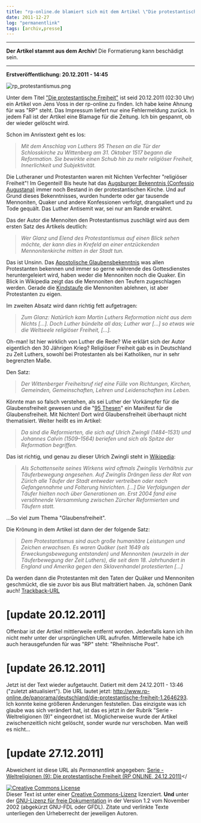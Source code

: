 ```yaml
---
title: "rp-online.de blamiert sich mit dem Artikel \"Die protestantische Freiheit\" [update 27.12.2011] "
date: 2011-12-27
log: "permanentlink"
tags: [archiv,presse]
---
```

<hr><b>Der Artikel stammt aus dem Archiv!</b> Die Formatierung kann beschädigt sein.<hr>
<b>Erstveröffentlichung: 20.12.2011 - 14:45</b>

![rp_protestantismus.png](rp_protestantismus.png)

Unter dem Titel <a href="http://nachrichten.rp-online.de/kultur/die-protestantische-freiheit-1.2646293">&quot;Die protestantische Freiheit&quot;</a> ist seid 20.12.2011 (02:30 Uhr) ein Artikel von Jens Voss in der rp-online zu finden. Ich habe keine Ahnung f&uuml;r was &quot;RP&quot; steht. Das Impressum liefert nur eine Fehlermeldung zur&uuml;ck. In jedem Fall ist der Artikel eine Blamage f&uuml;r die Zeitung. Ich bin gespannt, ob der wieder gel&ouml;scht wird.

<!--break-->
Schon im Anrisstext geht es los:

<blockquote><i>Mit dem Anschlag von Luthers 95 Thesen an die T&uuml;r der Schlosskirche zu Wittenberg am 31. Oktober 1517 begann die Reformation. Sie bewirkte einen Schub hin zu mehr religi&ouml;ser Freiheit, Innerlichkeit und Subjektivit&auml;t. </i></blockquote>

Die Lutheraner und Protestanten waren mit Nichten Verfechter &quot;religi&ouml;ser Freiheit&quot;! Im Gegenteil! Bis heute hat das <a href="http://de.wikipedia.org/wiki/Confessio_Augustana">Augsburger Bekenntnis (Confessio Augustana)</a> immer noch Bestand in der protestantischen Kirche. Und auf Grund dieses Bekenntnisses, wurden hunderte oder gar tausende Mennoniten, Quaker und andere Konfessionen verfolgt, drangsaliert und zu Tode gequ&auml;lt. Das Luther Antisemit war, sei nur am Rande erw&auml;hnt.

Das der Autor die Mennoiten den Protestantismus zuschl&auml;gt wird aus dem ersten Satz des Artikels deutlich:

<blockquote><i> Wer Glanz und Elend des Protestantismus auf einen Blick sehen m&ouml;chte, der kann dies in Krefeld an einer entz&uuml;ckenden Mennonitenkirche mitten in der Stadt tun.</i></blockquote>

Das ist Unsinn. Das <a href="http://de.wikipedia.org/wiki/Apostolisches_Glaubensbekenntnis">Apostolische Glaubensbekenntnis</a> was allen Protestanten bekennen und immer so gerne w&auml;hrende des Gottesdienstes heruntergeleiert wird, haben weder die Mennoniten noch die Quaker. Ein Blick in Wikipedia zeigt das die Mennoniten den Teufern zugeschlagen werden. Gerade die <a href="http://de.wikipedia.org/wiki/Kindertaufe">Kindstaufe</a> die Mennoniten ablehnen, ist aber Protestanten zu eigen.

Im zweiten Absatz wird dann richtig fett aufgetragen:

<blockquote><i>Zum Glanz: Nat&uuml;rlich kam Martin Luthers Reformation nicht aus dem Nichts [...]. Doch Luther b&uuml;ndelte all das; Luther war [...] so etwas wie die Weltseele religi&ouml;ser Freiheit, [...].</i></blockquote>

Oh-man! Ist hier wirklich von Luther die Rede? Wie erkl&auml;rt sich der Autor eigentlich den 30 J&auml;hrigen Krieg? Religi&ouml;ser Freiheit gab es in Deutschland zu Zeit Luthers, sowohl bei Protestanten als bei Katholiken, nur in sehr begrenzten Ma&szlig;e.

Den Satz:

<blockquote><i>Der Wittenberger Freiheitsruf rief eine F&uuml;lle von Richtungen, Kirchen, Gemeinden, Gemeinschaften, Lehren und Leidenschaften ins Leben.</i></blockquote>

K&ouml;nnte man so falsch verstehen, als sei Luther der Vork&auml;mpfer f&uuml;r die Glaubensfreiheit gewesen und die &quot;<a href="http://de.wikipedia.org/wiki/95_Thesen">95 Thesen</a>&quot; ein Manifest f&uuml;r die Glaubensfreiheit. Mit Nichten! Dort wird Glaubensfreiheit &uuml;berhaupt nicht thematisiert.
Weiter hei&szlig;t es im Artikel:

<blockquote><i>Da sind die Reformierten, die sich auf Ulrich Zwingli (1484&ndash;1531) und Johannes Calvin (1509&ndash;1564) beriefen und sich als Spitze der Reformation begriffen.</i></blockquote>

Das ist richtig, und genau zu dieser Ulrich Zwingli steht in <a href="http://de.wikipedia.org/wiki/Ulrich_Zwingli#T.C3.A4ufer">Wikipedia</a>:

<blockquote><i>Als Schattenseite seines Wirkens wird oftmals Zwinglis Verh&auml;ltnis zur T&auml;uferbewegung angesehen. Auf Zwinglis Dr&auml;ngen liess der Rat von Z&uuml;rich alle T&auml;ufer der Stadt entweder vertreiben oder nach Gefangennahme und Folterung hinrichten. [...] Die Verfolgungen der T&auml;ufer hielten noch &uuml;ber Generationen an. Erst 2004 fand eine vers&ouml;hnende Versammlung zwischen Z&uuml;rcher Reformierten und T&auml;ufern statt.</i></blockquote>

...So viel zum Thema &quot;Glaubensfreiheit&quot;.

Die Kr&ouml;nung in dem Artikel ist dann der der folgende Satz:

<blockquote><i>Dem Protestantismus sind auch gro&szlig;e humanit&auml;re Leistungen und Zeichen erwachsen. Es waren Qu&auml;ker (seit 1649 als Erweckungsbewegung entstanden) und Mennoniten (wurzeln in der T&auml;uferbewegung der Zeit Luthers), die seit dem 18. Jahrhundert in England und Amerika gegen den Sklavenhandel protestierten [...]</i></blockquote>

Da werden dann die Protestanten mit den Taten der Qu&auml;ker und Mennoniten geschm&uuml;ckt, die sie zuvor bis aus Blut maltr&auml;tiert haben. Ja, sch&ouml;nen Dank auch!   <a href=" http://nachrichten.rp-online.de/trackback/ping/2646293">Trackback-URL</a>

<h1>[update 20.12.2011]</h1>

Offenbar ist der Artikel mittlerweile entfernt worden. Jedenfalls kann ich ihn nicht mehr unter der urspr&uuml;nglichen URL aufrufen. Mittlerweile habe ich auch herausgefunden f&uuml;r was &quot;RP&quot; steht: &quot;Rheihnische Post&quot;.

<h1>[update 26.12.2011] </h1>

Jetzt ist der Text wieder aufgetaucht. Datiert mit dem  24.12.2011 - 13:46 ("zuletzt aktualisiert"). Die URL lautet jetzt: 
<a href="http://www.rp-online.de/panorama/deutschland/die-protestantische-freiheit-1.2646293">http://www.rp-online.de/panorama/deutschland/die-protestantische-freiheit-1.2646293</a>. Ich konnte keine größeren Änderungen feststellen. Das einzigste was ich glaube was sich verändert hat, ist das es jetzt in der Rubrik "Serie - Weltreligionen (9)" eingeordnet ist. Möglicherweise wurde der Artikel zwischenzeitlich nicht gelöscht, sonder wurde nur verschoben. Man weiß es nicht...

<h1>[update 27.12.2011] </h1> 

Abweichent ist diese URL als <i>Permanentlink</i> angegeben: <a href="http://www.rp-online.de/panorama/deutschland/die-protestantische-freiheit-1.2646293?utm_source=partnerprogramm&utm_medium=permalink&utm_campaign=panorama">Serie - Weltreligionen (9): Die protestantische Freiheit  (RP ONLINE, 24.12.2011)</a></


<a href="http://creativecommons.org/licenses/by-sa/3.0/de/" rel="license"><img src="http://i.creativecommons.org/l/by-sa/3.0/de/88x31.png" style="border-width: 0pt;" alt="Creative Commons License" /></a><br />
Dieser <span rel="dc:type" href="http://purl.org/dc/dcmitype/Text" xmlns:dc="http://purl.org/dc/elements/1.1/">Text</span> ist unter einer <a href="http://creativecommons.org/licenses/by-sa/3.0/de/" rel="license">Creative Commons-Lizenz</a> lizenziert. <b>Und</b> unter der <a href="http://de.wikipedia.org/wiki/GFDL">GNU-Lizenz f&uuml;r freie Dokumentation</a> in der Version 1.2 vom November 2002 (abgek&uuml;rzt GNU-FDL oder GFDL). Zitate und verlinkte Texte unterliegen den Urheberrecht der jeweiligen Autoren.
